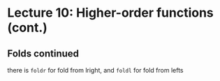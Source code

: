 # Lecture 10: Higher-order functions (cont.)

## Folds continued

there is `foldr` for fold from lright, and `foldl` for fold from lefts
